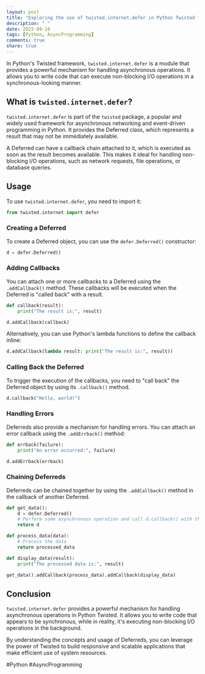 ```yaml
---
layout: post
title: "Exploring the use of twisted.internet.defer in Python Twisted for asynchronous programming"
description: " "
date: 2023-09-18
tags: [Python, AsyncProgramming]
comments: true
share: true
---
```


In Python's Twisted framework, `twisted.internet.defer` is a module that provides a powerful mechanism for handling asynchronous operations. It allows you to write code that can execute non-blocking I/O operations in a synchronous-looking manner.

## What is `twisted.internet.defer`?

`twisted.internet.defer` is part of the `twisted` package, a popular and widely used framework for asynchronous networking and event-driven programming in Python. It provides the Deferred class, which represents a result that may not be immediately available.

A Deferred can have a callback chain attached to it, which is executed as soon as the result becomes available. This makes it ideal for handling non-blocking I/O operations, such as network requests, file operations, or database queries.

## Usage

To use `twisted.internet.defer`, you need to import it:

```python
from twisted.internet import defer
```

### Creating a Deferred

To create a Deferred object, you can use the `defer.Deferred()` constructor:

```python
d = defer.Deferred()
```

### Adding Callbacks

You can attach one or more callbacks to a Deferred using the `.addCallback()` method. These callbacks will be executed when the Deferred is "called back" with a result.

```python
def callback(result):
    print("The result is:", result)

d.addCallback(callback)
```

Alternatively, you can use Python's lambda functions to define the callback inline:

```python
d.addCallback(lambda result: print("The result is:", result))
```

### Calling Back the Deferred

To trigger the execution of the callbacks, you need to "call back" the Deferred object by using its `.callback()` method.

```python
d.callback("Hello, world!")
```

### Handling Errors

Deferreds also provide a mechanism for handling errors. You can attach an error callback using the `.addErrback()` method:

```python
def errback(failure):
    print("An error occurred:", failure)

d.addErrback(errback)
```

### Chaining Deferreds

Deferreds can be chained together by using the `.addCallback()` method in the callback of another Deferred.

```python
def get_data():
    d = defer.Deferred()
    # Perform some asynchronous operation and call d.callback() with the result
    return d

def process_data(data):
    # Process the data
    return processed_data

def display_data(result):
    print("The processed data is:", result)

get_data().addCallback(process_data).addCallback(display_data)
```

## Conclusion

`twisted.internet.defer` provides a powerful mechanism for handling asynchronous operations in Python Twisted. It allows you to write code that appears to be synchronous, while in reality, it's executing non-blocking I/O operations in the background.

By understanding the concepts and usage of Deferreds, you can leverage the power of Twisted to build responsive and scalable applications that make efficient use of system resources.

#Python #AsyncProgramming